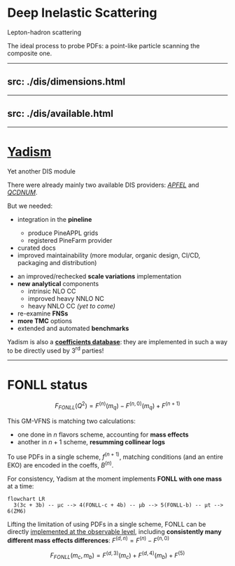 # Deep Inelastic Scattering

Lepton-hadron scattering

<div m="y-10" class="flex justify-center">
  <bkg-img src="theory/dis-diagram.svg" p="6" w="xs"/>
</div>

The ideal process to probe PDFs: a point-like particle scanning the composite
one.

---
src: ./dis/dimensions.html
---

---
src: ./dis/available.html
---

---

# [Yadism](https://github.com/NNPDF/yadism)

Yet another DIS module 

<div w="full" flex="~" justify="center" items="center" m="t--4 b-2">
  <bkg-img src="yadism.png" w="80" p="1"/>
</div>

There were already mainly two available DIS providers:
[*APFEL*](https://github.com/scarrazza/apfel/) and
[*QCDNUM*](https://www.nikhef.nl/~h24/qcdnum/).

But we needed:
<div float="right" w="3/7">
<ul>
 <li>integration in the <b><Link to="15">pineline</Link></b></li>
 <ul>
    <li>produce PineAPPL grids</li>
    <li>registered PineFarm provider</li>
 </ul>
 <li>curated <a>docs</a></li>
 <li>improved maintainability (more modular, organic design, CI/CD, packaging
 and distribution)</li>
</ul>
</div>

- an improved/rechecked **scale variations** implementation
- **new analytical** components
  - intrinsic NLO CC
  - improved heavy NNLO NC
  - heavy NNLO CC *(yet to come)*
- re-examine **FNSs**
- **more TMC** options
- extended and automated **benchmarks**

Yadism is also a <b>[coefficients
database](https://github.com/NNPDF/yadism/tree/master/src/yadism/coefficient_functions)</b>:
they are implemented in such a way to be directly used by 3<sup>rd</sup>
parties!

---

# FONLL status
<div w="full" flex="~" justify="end" m="t--4">
  <cite-arxiv aref="1001.2312" right="0" class="relative"/>
</div>

$$
F_{FONLL}(Q^2) = F^{(n)}(m_q) - F^{(n,0)}(m_q) + F^{(n+1)}
$$

This GM-VFNS is matching two calculations: 
- one done in $n$ flavors scheme, accounting for **mass effects**
- another in $n+1$ scheme, <b>resumming collinear logs</b>

To use PDFs in a single scheme, $f^{(n+1)}$, matching conditions (and an
entire <Link to="13">EKO</Link>) are encoded in the coeffs, $B^{(n)}$.

For consistency, Yadism at the moment implements **FONLL with one mass** at a time:
```mermaid
flowchart LR
  3(3c + 3b) -- μc --> 4(FONLL-c + 4b) -- μb --> 5(FONLL-b) -- μt --> 6(ZM6)
```

Lifting the limitation of using PDFs in a single scheme, FONLL can be
directly [implemented at the observable
level](https://github.com/NNPDF/yadism/issues/166), including **consistently many
different mass effects differences**: $F^{(d,n)} = F^{(n)} - F^{(n,0)}$

$$
F_{FONLL}(m_c, m_b) = F^{(d,3)}(m_c) + F^{(d,4)}(m_b) + F^{(5)}
$$

